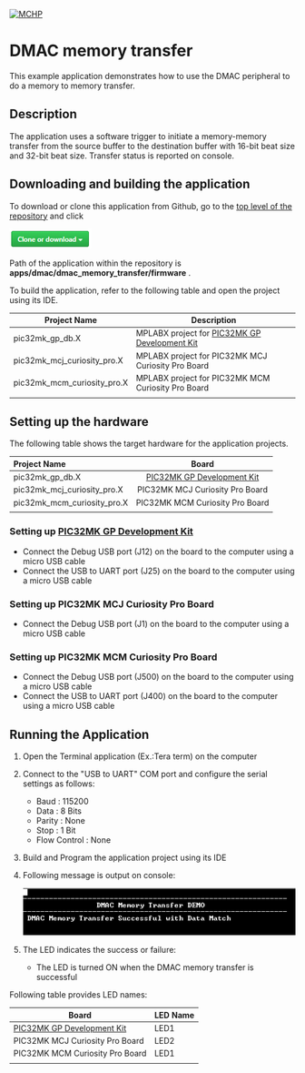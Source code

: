 [![MCHP](https://www.microchip.com/ResourcePackages/Microchip/assets/dist/images/logo.png)](https://www.microchip.com)

# DMAC memory transfer

This example application demonstrates how to use the DMAC peripheral to do a memory to memory transfer.

## Description

The application uses a software trigger to initiate a memory-memory transfer from the source buffer to the destination buffer with 16-bit beat size and 32-bit beat size. Transfer status is reported on console.

## Downloading and building the application

To download or clone this application from Github, go to the [top level of the repository](https://github.com/Microchip-MPLAB-Harmony/csp_apps_pic32mk) and click

![clone](../../../docs/images/clone.png)

Path of the application within the repository is **apps/dmac/dmac_memory_transfer/firmware** .

To build the application, refer to the following table and open the project using its IDE.

| Project Name      | Description                                    |
| ----------------- | ---------------------------------------------- |
| pic32mk_gp_db.X | MPLABX project for [PIC32MK GP Development Kit](https://www.microchip.com/developmenttools/ProductDetails/dm320106) |
| pic32mk_mcj_curiosity_pro.X | MPLABX project for PIC32MK MCJ Curiosity Pro Board |
| pic32mk_mcm_curiosity_pro.X | MPLABX project for PIC32MK MCM Curiosity Pro Board |
|||

## Setting up the hardware

The following table shows the target hardware for the application projects.

| Project Name| Board|
|:---------|:---------:|
| pic32mk_gp_db.X | [PIC32MK GP Development Kit](https://www.microchip.com/developmenttools/ProductDetails/dm320106) |
| pic32mk_mcj_curiosity_pro.X | PIC32MK MCJ Curiosity Pro Board |
| pic32mk_mcm_curiosity_pro.X | PIC32MK MCM Curiosity Pro Board |
|||

### Setting up [PIC32MK GP Development Kit](https://www.microchip.com/developmenttools/ProductDetails/dm320106)

- Connect the Debug USB port (J12) on the board to the computer using a micro USB cable
- Connect the USB to UART port (J25) on the board to the computer using a micro USB cable

### Setting up PIC32MK MCJ Curiosity Pro Board

- Connect the Debug USB port (J1) on the board to the computer using a micro USB cable

### Setting up PIC32MK MCM Curiosity Pro Board

- Connect the Debug USB port (J500) on the board to the computer using a micro USB cable
- Connect the USB to UART port (J400) on the board to the computer using a micro USB cable

## Running the Application

1. Open the Terminal application (Ex.:Tera term) on the computer
2. Connect to the "USB to UART" COM port and configure the serial settings as follows:
    - Baud : 115200
    - Data : 8 Bits
    - Parity : None
    - Stop : 1 Bit
    - Flow Control : None
3. Build and Program the application project using its IDE
4. Following message is output on console:

   ![output](images/output_dmac_memory_transfer.png)

5. The LED indicates the success or failure:
   - The LED is turned ON when the DMAC memory transfer is successful

Following table provides LED names:

| Board      | LED Name |
| ---------- |--------- |
|  [PIC32MK GP Development Kit](https://www.microchip.com/developmenttools/ProductDetails/dm320106)  | LED1 |
|  PIC32MK MCJ Curiosity Pro Board  | LED2 |
|  PIC32MK MCM Curiosity Pro Board  | LED1  |
||||
